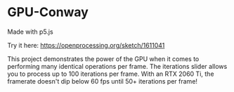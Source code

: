 # GPU-Conway
 Made with p5.js
 
 Try it here: https://openprocessing.org/sketch/1611041
 
 This project demonstrates the power of the GPU when it comes to performing many identical operations per frame. The iterations slider allows you to process up to 100 iterations per frame. With an RTX 2060 Ti, the framerate doesn't dip below 60 fps until 50+ iterations per frame!
 
